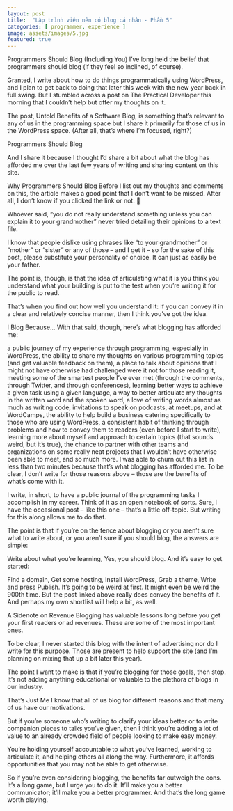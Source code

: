 ```yaml
---
layout: post
title:  "Lập trình viên nên có blog cá nhân - Phần 5"
categories: [ programmer, experience ]
image: assets/images/5.jpg
featured: true
---
```


Programmers Should Blog (Including You)
I’ve long held the belief that programmers should blog (if they feel so inclined, of course).

Granted, I write about how to do things programmatically using WordPress, and I plan to get back to doing that later this week with the new year back in full swing. But I stumbled across a post on The Practical Developer this morning that I couldn’t help but offer my thoughts on it.

The post, Untold Benefits of a Software Blog, is something that’s relevant to any of us in the programming space but I share it primarily for those of us in the WordPress space. (After all, that’s where I’m focused, right?)

Programmers Should Blog

And I share it because I thought I’d share a bit about what the blog has afforded me over the last few years of writing and sharing content on this site.


Why Programmers Should Blog
Before I list out my thoughts and comments on this, the article makes a good point that I don’t want to be missed. After all, I don’t know if you clicked the link or not. 🙂

Whoever said, “you do not really understand something unless you can explain it to your grandmother” never tried detailing their opinions to a text file.

I know that people dislike using phrases like “to your grandmother” or “mother” or “sister” or any of those – and I get it – so for the sake of this post, please substitute your personality of choice. It can just as easily be your father.

The point is, though, is that the idea of articulating what it is you think you understand what your building is put to the test when you’re writing it for the public to read.

That’s when you find out how well you understand it: If you can convey it in a clear and relatively concise manner, then I think you’ve got the idea.

I Blog Because…
With that said, though, here’s what blogging has afforded me:

a public journey of my experience through programming, especially in WordPress,
the ability to share my thoughts on various programming topics (and get valuable feedback on them),
a place to talk about opinions that I might not have otherwise had challenged were it not for those reading it,
meeting some of the smartest people I’ve ever met (through the comments, through Twitter, and through conferences),
learning better ways to achieve a given task using a given language,
a way to better articulate my thoughts in the written word and the spoken word,
a love of writing words almost as much as writing code,
invitations to speak on podcasts, at meetups, and at WordCamps,
the ability to help build a business catering specifically to those who are using WordPress,
a consistent habit of thinking through problems and how to convey them to readers (even before I start to write),
learning more about myself and approach to certain topics (that sounds weird, but it’s true),
the chance to partner with other teams and organizations on some really neat projects that I wouldn’t have otherwise been able to meet,
and so much more.
I was able to churn out this list in less than two minutes because that’s what blogging has afforded me. To be clear, I don’t write for those reasons above – those are the benefits of what’s come with it.

I write, in short, to have a public journal of the programming tasks I accomplish in my career. Think of it as an open notebook of sorts. Sure, I have the occasional post – like this one – that’s a little off-topic. But writing for this along allows me to do that.

The point is that if you’re on the fence about blogging or you aren’t sure what to write about, or you aren’t sure if you should blog, the answers are simple:

Write about what you’re learning,
Yes, you should blog.
And it’s easy to get started:

Find a domain,
Get some hosting,
Install WordPress,
Grab a theme,
Write and press Publish.
It’s going to be weird at first. It might even be weird the 900th time. But the post linked above really does convey the benefits of it. And perhaps my own shortlist will help a bit, as well.

A Sidenote on Revenue
Blogging has valuable lessons long before you get your first readers or ad revenues. These are some of the most important ones.

To be clear, I never started this blog with the intent of advertising nor do I write for this purpose. Those are present to help support the site (and I’m planning on mixing that up a bit later this year).

The point I want to make is that if you’re blogging for those goals, then stop. It’s not adding anything educational or valuable to the plethora of blogs in our industry.

That’s Just Me
I know that all of us blog for different reasons and that many of us have our motivations.

But if you’re someone who’s writing to clarify your ideas better or to write companion pieces to talks you’ve given, then I think you’re adding a lot of value to an already crowded field of people looking to make easy money.

You’re holding yourself accountable to what you’ve learned, working to articulate it, and helping others all along the way. Furthermore, it affords opportunities that you may not be able to get otherwise.

So if you’re even considering blogging, the benefits far outweigh the cons. It’s a long game, but I urge you to do it. It’ll make you a better communicator; it’ll make you a better programmer. And that’s the long game worth playing.